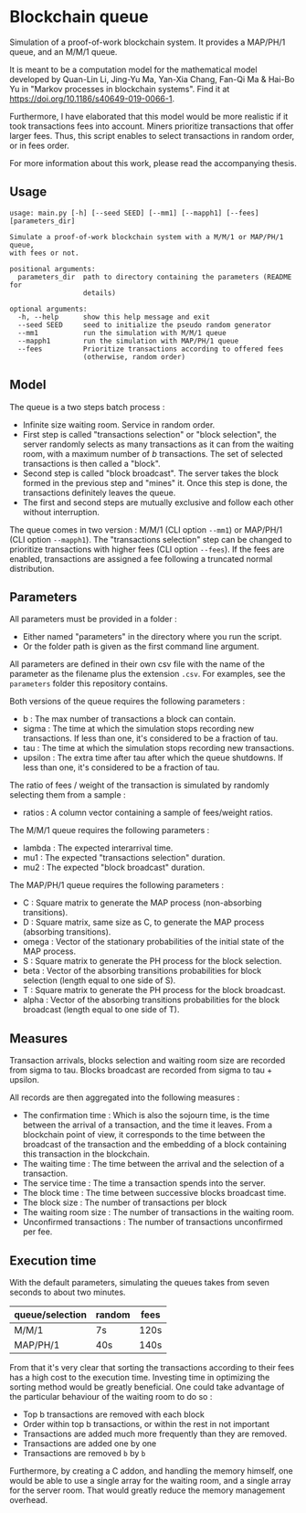# Blockchain queue

Simulation of a proof-of-work blockchain system. It provides a MAP/PH/1 queue, and an M/M/1 queue.

It is meant to be a computation model for the mathematical model developed by Quan-Lin Li, Jing-Yu Ma, Yan-Xia Chang,
Fan-Qi Ma & Hai-Bo Yu in "Markov processes in blockchain systems". Find it at https://doi.org/10.1186/s40649-019-0066-1.

Furthermore, I have elaborated that this model would be more realistic if it took transactions fees into account. Miners
prioritize transactions that offer larger fees. Thus, this script enables to select transactions in random order, or in
fees order.

For more information about this work, please read the accompanying thesis.

## Usage

```
usage: main.py [-h] [--seed SEED] [--mm1] [--mapph1] [--fees] [parameters_dir]

Simulate a proof-of-work blockchain system with a M/M/1 or MAP/PH/1 queue,
with fees or not.

positional arguments:
  parameters_dir  path to directory containing the parameters (README for
                  details)

optional arguments:
  -h, --help      show this help message and exit
  --seed SEED     seed to initialize the pseudo random generator
  --mm1           run the simulation with M/M/1 queue
  --mapph1        run the simulation with MAP/PH/1 queue
  --fees          Prioritize transactions according to offered fees
                  (otherwise, random order)
```

## Model

The queue is a two steps batch process :

- Infinite size waiting room. Service in random order.
- First step is called "transactions selection" or "block selection", the server randomly selects as many transactions
  as it can from the waiting room, with a maximum number of *b* transactions. The set of selected transactions is then
  called a "block".
- Second step is called "block broadcast". The server takes the block formed in the previous step and "mines" it. Once this
  step is done, the transactions definitely leaves the queue.
- The first and second steps are mutually exclusive and follow each other without interruption.

The queue comes in two version : M/M/1 (CLI option `--mm1`) or MAP/PH/1 (CLI option `--mapph1`). The "transactions
selection" step can be changed to prioritize transactions with higher fees (CLI option `--fees`). If the fees are
enabled, transactions are assigned a fee following a truncated normal distribution.

## Parameters

All parameters must be provided in a folder :

- Either named "parameters" in the directory where you run the script.
- Or the folder path is given as the first command line argument.

All parameters are defined in their own csv file with the name of the parameter as the filename plus the
extension `.csv`. For examples, see the `parameters` folder this repository contains.

Both versions of the queue requires the following parameters :

- b : The max number of transactions a block can contain.
- sigma : The time at which the simulation stops recording new transactions. If less than one, it's considered to be a
  fraction of tau.
- tau : The time at which the simulation stops recording new transactions.
- upsilon : The extra time after tau after which the queue shutdowns. If less than one, it's considered to be a fraction
  of tau.

The ratio of fees / weight of the transaction is simulated by randomly selecting them from a sample :

- ratios : A column vector containing a sample of fees/weight ratios.

The M/M/1 queue requires the following parameters :

- lambda : The expected interarrival time.
- mu1 : The expected "transactions selection" duration.
- mu2 : The expected "block broadcast" duration.

The MAP/PH/1 queue requires the following parameters :

- C : Square matrix to generate the MAP process (non-absorbing transitions).
- D : Square matrix, same size as C, to generate the MAP process (absorbing transitions).
- omega : Vector of the stationary probabilities of the initial state of the MAP process.
- S : Square matrix to generate the PH process for the block selection.
- beta : Vector of the absorbing transitions probabilities for block selection (length equal to one side of S).
- T : Square matrix to generate the PH process for the block broadcast.
- alpha : Vector of the absorbing transitions probabilities for the block broadcast (length equal to one side of T).

## Measures

Transaction arrivals, blocks selection and waiting room size are recorded from sigma to tau.
Blocks broadcast are recorded from sigma to tau + upsilon.

All records are then aggregated into the following measures :

- The confirmation time : Which is also the sojourn time, is the time between the arrival of a transaction, and the time
  it leaves. From a blockchain point of view, it corresponds to the time between the broadcast of the transaction and
  the embedding of a block containing this transaction in the blockchain.
- The waiting time : The time between the arrival and the selection of a transaction.
- The service time : The time a transaction spends into the server.
- The block time : The time between successive blocks broadcast time.
- The block size : The number of transactions per block
- The waiting room size : The number of transactions in the waiting room.
- Unconfirmed transactions : The number of transactions unconfirmed per fee.

## Execution time

With the default parameters, simulating the queues takes from seven seconds to about two minutes.

| queue/selection | random | fees |
|-----------------|--------|------|
| M/M/1           | 7s     | 120s |
| MAP/PH/1        | 40s    | 140s |

From that it's very clear that sorting the transactions according to their fees has a high cost to the execution time.
Investing time in optimizing the sorting method would be greatly beneficial. One could take advantage of the particular
behaviour of the waiting room to do so :

- Top b transactions are removed with each block
- Order within top b transactions, or within the rest in not important
- Transactions are added much more frequently than they are removed.
- Transactions are added one by one
- Transactions are removed `b` by `b`

Furthermore, by creating a C addon, and handling the memory himself, one would be able to use a single array for the
waiting room, and a single array for the server room. That would greatly reduce the memory management overhead. 
